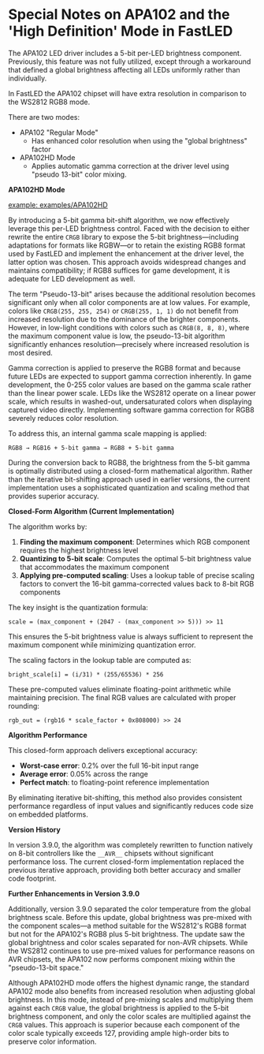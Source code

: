 # Special Notes on APA102 and the 'High Definition' Mode in FastLED

The APA102 LED driver includes a 5-bit per-LED brightness component. Previously, this feature was not fully utilized, except through a workaround that defined a global brightness affecting all LEDs uniformly rather than individually.

In FastLED the APA102 chipset will have extra resolution in comparison to the WS2812 RGB8 mode.

There are two modes:
  * APA102 "Regular Mode"
    * Has enhanced color resolution when using the "global brightness" factor
  * APA102HD Mode
    * Applies automatic gamma correction at the driver level using "pseudo 13-bit" color mixing.

**APA102HD Mode**

[example: examples/APA102HD](examples/Apa102HD/)

By introducing a 5-bit gamma bit-shift algorithm, we now effectively leverage this per-LED brightness control. Faced with the decision to either rewrite the entire `CRGB` library to expose the 5-bit brightness—including adaptations for formats like RGBW—or to retain the existing RGB8 format used by FastLED and implement the enhancement at the driver level, the latter option was chosen. This approach avoids widespread changes and maintains compatibility; if RGB8 suffices for game development, it is adequate for LED development as well.

The term "Pseudo-13-bit" arises because the additional resolution becomes significant only when all color components are at low values. For example, colors like `CRGB(255, 255, 254)` or `CRGB(255, 1, 1)` do not benefit from increased resolution due to the dominance of the brighter components. However, in low-light conditions with colors such as `CRGB(8, 8, 8)`, where the maximum component value is low, the pseudo-13-bit algorithm significantly enhances resolution—precisely where increased resolution is most desired.

Gamma correction is applied to preserve the RGB8 format and because future LEDs are expected to support gamma correction inherently. In game development, the 0-255 color values are based on the gamma scale rather than the linear power scale. LEDs like the WS2812 operate on a linear power scale, which results in washed-out, undersaturated colors when displaying captured video directly. Implementing software gamma correction for RGB8 severely reduces color resolution.

To address this, an internal gamma scale mapping is applied:

```
RGB8 → RGB16 + 5-bit gamma → RGB8 + 5-bit gamma
```

During the conversion back to RGB8, the brightness from the 5-bit gamma is optimally distributed using a closed-form mathematical algorithm. Rather than the iterative bit-shifting approach used in earlier versions, the current implementation uses a sophisticated quantization and scaling method that provides superior accuracy.

**Closed-Form Algorithm (Current Implementation)**

The algorithm works by:

1. **Finding the maximum component**: Determines which RGB component requires the highest brightness level
2. **Quantizing to 5-bit scale**: Computes the optimal 5-bit brightness value that accommodates the maximum component
3. **Applying pre-computed scaling**: Uses a lookup table of precise scaling factors to convert the 16-bit gamma-corrected values back to 8-bit RGB components

The key insight is the quantization formula:
```
scale = (max_component + (2047 - (max_component >> 5))) >> 11
```

This ensures the 5-bit brightness value is always sufficient to represent the maximum component while minimizing quantization error.

The scaling factors in the lookup table are computed as:
```
bright_scale[i] = (i/31) * (255/65536) * 256
```

These pre-computed values eliminate floating-point arithmetic while maintaining precision. The final RGB values are calculated with proper rounding:
```
rgb_out = (rgb16 * scale_factor + 0x808000) >> 24
```

**Algorithm Performance**

This closed-form approach delivers exceptional accuracy:
- **Worst-case error**: 0.2% over the full 16-bit input range
- **Average error**: 0.05% across the range
- **Perfect match**: to floating-point reference implementation

By eliminating iterative bit-shifting, this method also provides consistent performance regardless of input values and significantly reduces code size on embedded platforms.

**Version History**

In version 3.9.0, the algorithm was completely rewritten to function natively on 8-bit controllers like the `__AVR__` chipsets without significant performance loss. The current closed-form implementation replaced the previous iterative approach, providing both better accuracy and smaller code footprint.

**Further Enhancements in Version 3.9.0**

Additionally, version 3.9.0 separated the color temperature from the global brightness scale. Before this update, global brightness was pre-mixed with the component scales—a method suitable for the WS2812's RGB8 format but not for the APA102's RGB8 plus 5-bit brightness. The update saw the global brightness and color scales separated for non-AVR chipsets. While the WS2812 continues to use pre-mixed values for performance reasons on AVR chipsets, the APA102 now performs component mixing within the "pseudo-13-bit space."

Although APA102HD mode offers the highest dynamic range, the standard APA102 mode also benefits from increased resolution when adjusting global brightness. In this mode, instead of pre-mixing scales and multiplying them against each `CRGB` value, the global brightness is applied to the 5-bit brightness component, and only the color scales are multiplied against the `CRGB` values. This approach is superior because each component of the color scale typically exceeds 127, providing ample high-order bits to preserve color information.
